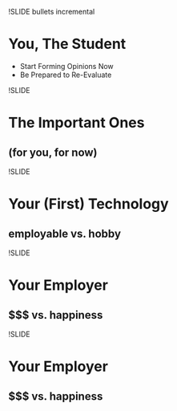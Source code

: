 !SLIDE bullets incremental
# You, The Student #
* Start Forming Opinions Now
* Be Prepared to Re-Evaluate

!SLIDE
# The Important Ones #
## (for you, for now) ##

!SLIDE
# Your (First) Technology #
## employable vs. hobby ##

!SLIDE
# Your Employer #
## $$$ vs. happiness ##

!SLIDE
# Your Employer #
## $$$ vs. <strong>happiness</strong> ##
